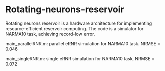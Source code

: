 # Rotating-neurons-reservoir
Rotating neurons reservoir is a hardware architecture for implementing resource-efficient reservoir computing. The code is a simulator for NARMA10 task, achieving record-low error.

main_parallelRNR.m: parallel eRNR simulation for NARMA10 task. NRMSE = 0.046

main_singleRNR.m: single eRNR simulation for NARMA10 task, NRMSE = 0.072
